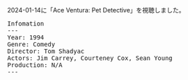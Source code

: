 
2024-01-14に「Ace Ventura: Pet Detective」を視聴しました。

<pre>
Infomation
---
Year: 1994
Genre: Comedy
Director: Tom Shadyac
Actors: Jim Carrey, Courteney Cox, Sean Young
Production: N/A
---
</pre>

